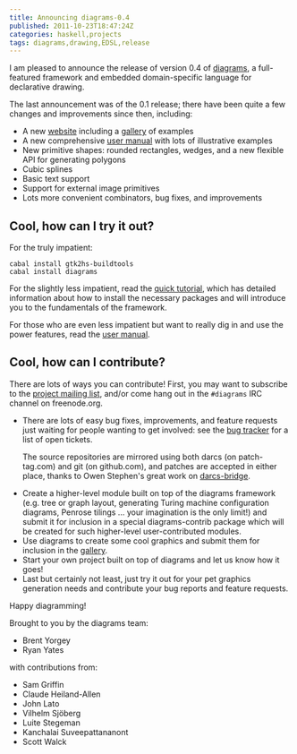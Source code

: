 ```yaml
---
title: Announcing diagrams-0.4
published: 2011-10-23T18:47:24Z
categories: haskell,projects
tags: diagrams,drawing,EDSL,release
---
```


<p>I am pleased to announce the release of version 0.4 of <a href="http://projects.haskell.org/diagrams">diagrams</a>, a full-featured framework and embedded domain-specific language for declarative drawing.</p>
<p>The last announcement was of the 0.1 release; there have been quite a few changes and improvements since then, including:</p>
<ul>
<li>A new <a href="http://projects.haskell.org/diagrams">website</a> including a <a href="http://projects.haskell.org/diagrams/gallery.html">gallery</a> of examples</li>
<li>A new comprehensive <a href="http://projects.haskell.org/diagrams/manual/diagrams-manual.html">user manual</a> with lots of illustrative examples</li>
<li>New primitive shapes: rounded rectangles, wedges, and a new flexible API for generating polygons</li>
<li>Cubic splines</li>
<li>Basic text support</li>
<li>Support for external image primitives</li>
<li>Lots more convenient combinators, bug fixes, and improvements</li>
</ul>
<h2 id="cool-how-can-i-try-it-out">Cool, how can I try it out?</h2>
<p>For the truly impatient:</p>
<pre><code>cabal install gtk2hs-buildtools
cabal install diagrams
</code></pre>
<p>For the slightly less impatient, read the <a href="http://projects.haskell.org/diagrams/tutorial/DiagramsTutorial.html">quick tutorial</a>, which has detailed information about how to install the necessary packages and will introduce you to the fundamentals of the framework.</p>
<p>For those who are even less impatient but want to really dig in and use the power features, read the <a href="http://projects.haskell.org/manual/diagrams-manual.html">user manual</a>.</p>
<h2 id="cool-how-can-i-contribute">Cool, how can I contribute?</h2>
<p>There are lots of ways you can contribute! First, you may want to subscribe to the <a href="http://groups.google.com/group/diagrams-discuss">project mailing list</a>, and/or come hang out in the <code>#diagrams</code> IRC channel on freenode.org.</p>
<ul>
<li>There are lots of easy bug fixes, improvements, and feature requests just waiting for people wanting to get involved: see the <a href="http://code.google.com/p/diagrams/issues/list">bug tracker</a> for a list of open tickets.
<p>The source repositories are mirrored using both darcs (on patch-tag.com) and git (on github.com), and patches are accepted in either place, thanks to Owen Stephen's great work on <a href="http://wiki.darcs.net/DarcsBridgeUsage">darcs-bridge</a>.</p></li>
<li>Create a higher-level module built on top of the diagrams framework (e.g. tree or graph layout, generating Turing machine configuration diagrams, Penrose tilings ... your imagination is the only limit!) and submit it for inclusion in a special diagrams-contrib package which will be created for such higher-level user-contributed modules.</li>
<li>Use diagrams to create some cool graphics and submit them for inclusion in the <a href="http://projects.haskell.org/diagrams/gallery.html">gallery</a>.</li>
<li>Start your own project built on top of diagrams and let us know how it goes!</li>
<li>Last but certainly not least, just try it out for your pet graphics generation needs and contribute your bug reports and feature requests.</li>
</ul>
<p>Happy diagramming!</p>
<p>Brought to you by the diagrams team:</p>
<ul>
<li>Brent Yorgey</li>
<li>Ryan Yates</li>
</ul>
<p>with contributions from:</p>
<ul>
<li>Sam Griffin</li>
<li>Claude Heiland-Allen</li>
<li>John Lato</li>
<li>Vilhelm Sjöberg</li>
<li>Luite Stegeman</li>
<li>Kanchalai Suveepattananont</li>
<li>Scott Walck</li>
</ul>


